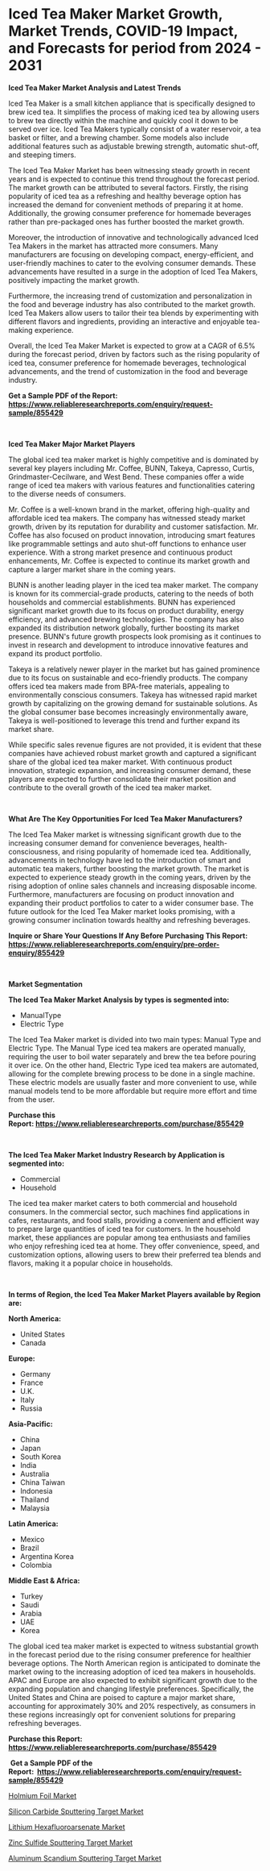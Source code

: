 <p><h1>Iced Tea Maker Market Growth, Market Trends, COVID-19 Impact, and Forecasts for period from 2024 - 2031</h1></p><p><strong>Iced Tea Maker Market Analysis and Latest Trends</strong></p>
<p><p>Iced Tea Maker is a small kitchen appliance that is specifically designed to brew iced tea. It simplifies the process of making iced tea by allowing users to brew tea directly within the machine and quickly cool it down to be served over ice. Iced Tea Makers typically consist of a water reservoir, a tea basket or filter, and a brewing chamber. Some models also include additional features such as adjustable brewing strength, automatic shut-off, and steeping timers.</p><p>The Iced Tea Maker Market has been witnessing steady growth in recent years and is expected to continue this trend throughout the forecast period. The market growth can be attributed to several factors. Firstly, the rising popularity of iced tea as a refreshing and healthy beverage option has increased the demand for convenient methods of preparing it at home. Additionally, the growing consumer preference for homemade beverages rather than pre-packaged ones has further boosted the market growth.</p><p>Moreover, the introduction of innovative and technologically advanced Iced Tea Makers in the market has attracted more consumers. Many manufacturers are focusing on developing compact, energy-efficient, and user-friendly machines to cater to the evolving consumer demands. These advancements have resulted in a surge in the adoption of Iced Tea Makers, positively impacting the market growth.</p><p>Furthermore, the increasing trend of customization and personalization in the food and beverage industry has also contributed to the market growth. Iced Tea Makers allow users to tailor their tea blends by experimenting with different flavors and ingredients, providing an interactive and enjoyable tea-making experience.</p><p>Overall, the Iced Tea Maker Market is expected to grow at a CAGR of 6.5% during the forecast period, driven by factors such as the rising popularity of iced tea, consumer preference for homemade beverages, technological advancements, and the trend of customization in the food and beverage industry.</p></p>
<p><strong>Get a Sample PDF of the Report:&nbsp; <a href="https://www.reliableresearchreports.com/enquiry/request-sample/855429">https://www.reliableresearchreports.com/enquiry/request-sample/855429</a></strong></p>
<p>&nbsp;</p>
<p><strong>Iced Tea Maker Major Market Players</strong></p>
<p><p>The global iced tea maker market is highly competitive and is dominated by several key players including Mr. Coffee, BUNN, Takeya, Capresso, Curtis, Grindmaster-Cecilware, and West Bend. These companies offer a wide range of iced tea makers with various features and functionalities catering to the diverse needs of consumers.</p><p>Mr. Coffee is a well-known brand in the market, offering high-quality and affordable iced tea makers. The company has witnessed steady market growth, driven by its reputation for durability and customer satisfaction. Mr. Coffee has also focused on product innovation, introducing smart features like programmable settings and auto shut-off functions to enhance user experience. With a strong market presence and continuous product enhancements, Mr. Coffee is expected to continue its market growth and capture a larger market share in the coming years.</p><p>BUNN is another leading player in the iced tea maker market. The company is known for its commercial-grade products, catering to the needs of both households and commercial establishments. BUNN has experienced significant market growth due to its focus on product durability, energy efficiency, and advanced brewing technologies. The company has also expanded its distribution network globally, further boosting its market presence. BUNN's future growth prospects look promising as it continues to invest in research and development to introduce innovative features and expand its product portfolio.</p><p>Takeya is a relatively newer player in the market but has gained prominence due to its focus on sustainable and eco-friendly products. The company offers iced tea makers made from BPA-free materials, appealing to environmentally conscious consumers. Takeya has witnessed rapid market growth by capitalizing on the growing demand for sustainable solutions. As the global consumer base becomes increasingly environmentally aware, Takeya is well-positioned to leverage this trend and further expand its market share.</p><p>While specific sales revenue figures are not provided, it is evident that these companies have achieved robust market growth and captured a significant share of the global iced tea maker market. With continuous product innovation, strategic expansion, and increasing consumer demand, these players are expected to further consolidate their market position and contribute to the overall growth of the iced tea maker market.</p></p>
<p>&nbsp;</p>
<p><strong>What Are The Key Opportunities For Iced Tea Maker Manufacturers?</strong></p>
<p><p>The Iced Tea Maker market is witnessing significant growth due to the increasing consumer demand for convenience beverages, health-consciousness, and rising popularity of homemade iced tea. Additionally, advancements in technology have led to the introduction of smart and automatic tea makers, further boosting the market growth. The market is expected to experience steady growth in the coming years, driven by the rising adoption of online sales channels and increasing disposable income. Furthermore, manufacturers are focusing on product innovation and expanding their product portfolios to cater to a wider consumer base. The future outlook for the Iced Tea Maker market looks promising, with a growing consumer inclination towards healthy and refreshing beverages.</p></p>
<p><strong>Inquire or Share Your Questions If Any Before Purchasing This Report: <a href="https://www.reliableresearchreports.com/enquiry/pre-order-enquiry/855429">https://www.reliableresearchreports.com/enquiry/pre-order-enquiry/855429</a></strong></p>
<p>&nbsp;</p>
<p><strong>Market Segmentation</strong></p>
<p><strong>The Iced Tea Maker Market Analysis by types is segmented into:</strong></p>
<p><ul><li>ManualType</li><li>Electric Type</li></ul></p>
<p><p>The Iced Tea Maker market is divided into two main types: Manual Type and Electric Type. The Manual Type iced tea makers are operated manually, requiring the user to boil water separately and brew the tea before pouring it over ice. On the other hand, Electric Type iced tea makers are automated, allowing for the complete brewing process to be done in a single machine. These electric models are usually faster and more convenient to use, while manual models tend to be more affordable but require more effort and time from the user.</p></p>
<p><strong>Purchase this Report:&nbsp;<a href="https://www.reliableresearchreports.com/purchase/855429">https://www.reliableresearchreports.com/purchase/855429</a></strong></p>
<p>&nbsp;</p>
<p><strong>The Iced Tea Maker Market Industry Research by Application is segmented into:</strong></p>
<p><ul><li>Commercial</li><li>Household</li></ul></p>
<p><p>The iced tea maker market caters to both commercial and household consumers. In the commercial sector, such machines find applications in cafes, restaurants, and food stalls, providing a convenient and efficient way to prepare large quantities of iced tea for customers. In the household market, these appliances are popular among tea enthusiasts and families who enjoy refreshing iced tea at home. They offer convenience, speed, and customization options, allowing users to brew their preferred tea blends and flavors, making it a popular choice in households.</p></p>
<p>&nbsp;</p>
<p><strong>In terms of Region, the Iced Tea Maker Market Players available by Region are:</strong></p>
<p>
    <p> <strong> North America: </strong>
        <ul>
            <li>United States</li>
            <li>Canada</li>
        </ul>
        </p> 
    <p> <strong> Europe: </strong>
        <ul>
            <li>Germany</li>
            <li>France</li>
            <li>U.K.</li>
            <li>Italy</li>
            <li>Russia</li>
        </ul>
        </p> 
    <p> <strong> Asia-Pacific: </strong>
        <ul>
            <li>China</li>
            <li>Japan</li>
            <li>South Korea</li>
            <li>India</li>
            <li>Australia</li>
            <li>China Taiwan</li>
            <li>Indonesia</li>
            <li>Thailand</li>
            <li>Malaysia</li>
        </ul>
        </p> 
    <p> <strong> Latin America: </strong>
        <ul>
            <li>Mexico</li>
            <li>Brazil</li>
            <li>Argentina Korea</li>
            <li>Colombia</li>
        </ul>
        </p> 
    <p> <strong> Middle East & Africa: </strong>
        <ul>
            <li>Turkey</li>
            <li>Saudi</li>
            <li>Arabia</li>
            <li>UAE</li>
            <li>Korea</li>
        </ul>
    </p>
    </p>
<p><p>The global iced tea maker market is expected to witness substantial growth in the forecast period due to the rising consumer preference for healthier beverage options. The North American region is anticipated to dominate the market owing to the increasing adoption of iced tea makers in households. APAC and Europe are also expected to exhibit significant growth due to the expanding population and changing lifestyle preferences. Specifically, the United States and China are poised to capture a major market share, accounting for approximately 30% and 20% respectively, as consumers in these regions increasingly opt for convenient solutions for preparing refreshing beverages.</p></p>
<p><strong>Purchase this Report: <a href="https://www.reliableresearchreports.com/purchase/855429">https://www.reliableresearchreports.com/purchase/855429</a></strong></p>
<p>&nbsp;<strong>Get a Sample PDF of the Report:&nbsp;&nbsp;<a href="https://www.reliableresearchreports.com/enquiry/request-sample/855429">https://www.reliableresearchreports.com/enquiry/request-sample/855429</a></strong></p>
<p><strong></strong></p>
<p><p><a href="https://medium.com/@catherinemartinez15/holmium-foil-market-exploring-market-share-market-trends-and-future-growth-cc70546aa9bc">Holmium Foil Market</a></p><p><a href="https://medium.com/@catherinemartinez15/silicon-carbide-sputtering-target-market-exploring-market-share-market-trends-and-future-growth-b8c3e3e890d0">Silicon Carbide Sputtering Target Market</a></p><p><a href="https://medium.com/@catherinemartinez15/lithium-hexafluoroarsenate-market-trends-and-market-analysis-forecasted-for-period-2023-2030-43859dfb04d6">Lithium Hexafluoroarsenate Market</a></p><p><a href="https://medium.com/@catherinemartinez15/decoding-zinc-sulfide-sputtering-target-market-metrics-market-share-trends-and-growth-patterns-c5aa039a4c28">Zinc Sulfide Sputtering Target Market</a></p><p><a href="https://medium.com/@catherinemartinez15/aluminum-scandium-sputtering-target-market-exploring-market-share-market-trends-and-future-fc9f986718dd">Aluminum Scandium Sputtering Target Market</a></p></p>